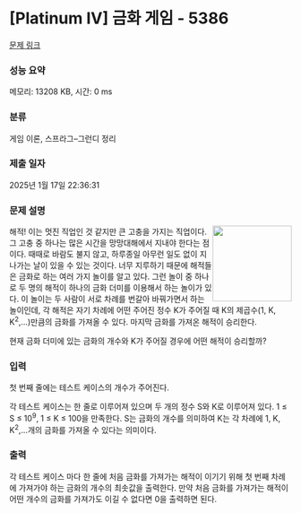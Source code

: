 # [Platinum IV] 금화 게임 - 5386 

[문제 링크](https://www.acmicpc.net/problem/5386) 

### 성능 요약

메모리: 13208 KB, 시간: 0 ms

### 분류

게임 이론, 스프라그–그런디 정리

### 제출 일자

2025년 1월 17일 22:36:31

### 문제 설명

<p><img alt="" src="https://www.acmicpc.net/upload/images2/doub.png" style="float:right; height:135px; width:141px">해적! 이는 멋진 직업인 것 같지만 큰 고충을 가지는 직업이다. 그 고충 중 하나는 많은 시간을 망망대해에서 지내야 한다는 점이다. 때때로 바람도 불지 않고, 하루종일 아무런 일도 없이 지나가는 날이 있을 수 있는 것이다. 너무 지루하기 때문에 해적들은 금화로 하는 여러 가지 놀이를 알고 있다. 그런 놀이 중 하나로 두 명의 해적이 하나의 금화 더미를 이용해서 하는 놀이가 있다. 이 놀이는 두 사람이 서로 차례를 번갈아 바꿔가면서 하는 놀이인데, 각 해적은 자기 차례에 어떤 주어진 정수 K가 주어질 때 K의 제곱수(1, K, K<sup>2</sup>,...)만큼의 금화를 가져올 수 있다. 마지막 금화를 가져온 해적이 승리한다.</p>

<p>현재 금화 더미에 있는 금화의 개수와 K가 주어질 경우에 어떤 해적이 승리할까?</p>

### 입력 

 <p>첫 번째 줄에는 테스트 케이스의 개수가 주어진다.</p>

<p>각 테스트 케이스는 한 줄로 이루어져 있으며 두 개의 정수 S와 K로 이루어져 있다. 1 ≤ S ≤ 10<sup>9</sup>, 1 ≤ K ≤ 100을 만족한다. S는 금화의 개수를 의미하여 K는 각 차례에 1, K, K<sup>2</sup>,...개의 금화를 가져올 수 있다는 의미이다.</p>

### 출력 

 <p>각 테스트 케이스 마다 한 줄에 처음 금화를 가져가는 해적이 이기기 위해 첫 번째 차례에 가져가야 하는 금화의 개수의 최솟값을 출력한다. 만약 처음 금화를 가져가는 해적이 어떤 개수의 금화를 가져가도 이길 수 없다면 0을 출력하면 된다.</p>

